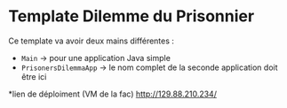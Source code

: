# Template Dilemme du Prisonnier

Ce template va avoir deux mains différentes :
* `Main` -> pour une application Java simple
* `PrisonersDilemmaApp` -> le nom complet de la seconde application doit être ici

*lien de déploiment (VM de la fac) 
http://129.88.210.234/
